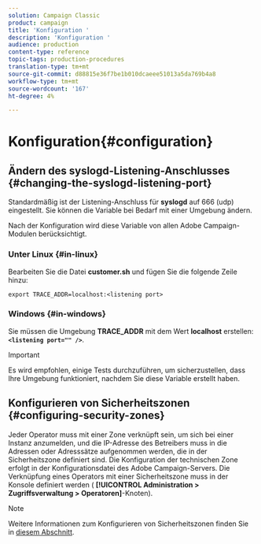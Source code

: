 ```yaml
---
solution: Campaign Classic
product: campaign
title: 'Konfiguration '
description: 'Konfiguration '
audience: production
content-type: reference
topic-tags: production-procedures
translation-type: tm+mt
source-git-commit: d88815e36f7be1b010dcaeee51013a5da769b4a8
workflow-type: tm+mt
source-wordcount: '167'
ht-degree: 4%

---
```



# Konfiguration{#configuration}

## Ändern des syslogd-Listening-Anschlusses {#changing-the-syslogd-listening-port}

Standardmäßig ist der Listening-Anschluss für **syslogd** auf 666 (udp) eingestellt. Sie können die Variable bei Bedarf mit einer Umgebung ändern.

Nach der Konfiguration wird diese Variable von allen Adobe Campaign-Modulen berücksichtigt.

### Unter Linux {#in-linux}

Bearbeiten Sie die Datei **customer.sh** und fügen Sie die folgende Zeile hinzu:

```
export TRACE_ADDR=localhost:<listening port>
```

### Windows {#in-windows}

Sie müssen die Umgebung **TRACE_ADDR** mit dem Wert **localhost** erstellen: **`<listening port="" />`**.

>[!IMPORTANT]
>
>Es wird empfohlen, einige Tests durchzuführen, um sicherzustellen, dass Ihre Umgebung funktioniert, nachdem Sie diese Variable erstellt haben.

## Konfigurieren von Sicherheitszonen {#configuring-security-zones}

Jeder Operator muss mit einer Zone verknüpft sein, um sich bei einer Instanz anzumelden, und die IP-Adresse des Betreibers muss in die Adressen oder Adresssätze aufgenommen werden, die in der Sicherheitszone definiert sind. Die Konfiguration der technischen Zone erfolgt in der Konfigurationsdatei des Adobe Campaign-Servers. Die Verknüpfung eines Operators mit einer Sicherheitszone muss in der Konsole definiert werden ( **[!UICONTROL Administration > Zugriffsverwaltung > Operatoren]**-Knoten).

>[!NOTE]
>
>Weitere Informationen zum Konfigurieren von Sicherheitszonen finden Sie in [diesem Abschnitt](../../installation/using/security-zones.md).
